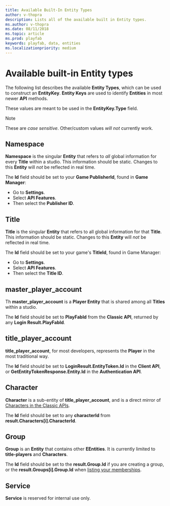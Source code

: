 ```yaml
---
title: Available Built-In Entity Types
author: v-thopra
description: Lists all of the available built in Entity types.
ms.author: v-thopra
ms.date: 08/11/2018
ms.topic: article
ms.prod: playfab
keywords: playfab, data, entities
ms.localizationpriority: medium
---
```


# Available built-in Entity types

The following list describes the available **Entity Types**, which can be used to construct an **EntityKey**. **Entity Keys** are used to identify **Entities** in most newer **API** methods.

These values are meant to be used in the **EntityKey.Type** field.

> [!NOTE]
> These are *case sensitive*. Other/custom values *will not* currently work.

## Namespace

**Namespace** is the singular **Entity** that refers to *all* global information for every **Title** within a studio. This information should be static. Changes to this **Entity** will *not* be reflected in real time.

The **Id** field should be set to your **Game PublisherId**, found in **Game Manager**:

- Go to **Settings**.
- Select **API Features**.
- Then select the **Publisher ID**.

## Title

**Title** is the singular **Entity** that refers to all global information for that **Title**. This information should be static. Changes to this **Entity** will *not* be reflected in real time.

The **Id** field should be set to your game's **TitleId**, found in Game Manager:

- Go to **Settings**.
- Select **API Features**.
- Then select the **Title ID**.

## master_player_account

Th **master_player_account** is a **Player Entity** that is shared among all **Titles** within a studio.

The **Id** field should be set to **PlayFabId** from the **Classic API**, returned by any **Login Result.PlayFabId**.

## title_player_account

**title_player_account**, for most developers, represents the **Player** in the most traditional way.

The **Id** field should be set to **LoginResult.EntityToken.Id** in the **Client API**, or **GetEntityTokenResponse.Entity.Id** in the **Authentication API**.

## Character

**Character** is a sub-entity of **title_player_account**, and is a direct mirror of [Characters in the Classic APIs](xref:titleid.playfabapi.com.client.characters.getalluserscharacters).

The **Id** field should be set to any **characterId** from **result.Characters[i].CharacterId**.

## Group

**Group** is an **Entity** that contains other **EEntities**. It is currently limited to **title-players** and **Characters**.

The **Id** field should be set to the **result.Group.Id** if you are creating a group, or the **result.Groups[i].Group.Id** when [listing your memberships](xref:titleid.playfabapi.com.groups.groups.listmembership).

## Service

**Service** is reserved for internal use only.